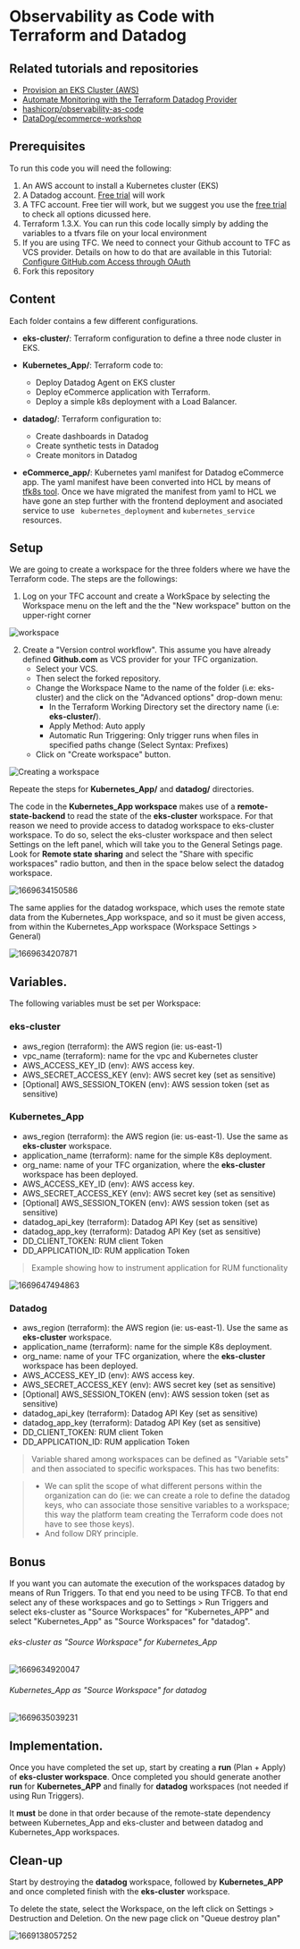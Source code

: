 # Observability as Code with Terraform and Datadog

## Related tutorials and repositories

* [Provision an EKS Cluster (AWS)](https://developer.hashicorp.com/terraform/tutorials/kubernetes/eks)
* [Automate Monitoring with the Terraform Datadog Provider](https://developer.hashicorp.com/terraform/tutorials/applications/datadog-provider)
* [hashicorp/observability-as-code
  ](https://github.com/hashicorp/observability-as-code)
* [DataDog/ecommerce-workshop](https://github.com/DataDog/ecommerce-workshop/tree/main/deploy/generic-k8s/ecommerce-app)

## Prerequisites

To run this code you will need the following:

1. An AWS account to install a Kubernetes cluster (EKS)
2. A Datadog account. [Free trial](https://www.datadoghq.com/lpg/?utm_source=advertisement&utm_medium=search&utm_campaign=dg-google-brand-ww&utm_keyword=%2Bdatadog&utm_matchtype=b&utm_campaignid=9551169254&utm_adgroupid=95325237782&gclid=Cj0KCQiAg_KbBhDLARIsANx7wAw1QQwVsFWOM1np3sh340vv56wKzymC8Y75ZQaWFB2RNge2CO42y-gaAnQ7EALw_wcB) will work
3. A TFC account. Free tier will work, but we suggest you use the [free trial](https://www.hashicorp.com/blog/announcing-free-trials-for-hashicorp-terraform-cloud-paid-offerings) to check all options dicussed here.
4. Terraform 1.3.X.
   You can run this code locally simply by adding the variables to a tfvars file on your local environment
5. If you are using TFC. We need to connect your Github account to TFC as VCS provider. Details on how to do that are available in this Tutorial: [Configure GitHub.com Access through OAuth](https://developer.hashicorp.com/terraform/tutorials/cloud/github-oauth?in=terraform%2Fcloud)
6. Fork this repository

## Content

Each folder contains a few different configurations.

* **eks-cluster/**: Terraform configuration to define a three node cluster in EKS.
* **Kubernetes_App/**: Terraform code to:

  * Deploy Datadog Agent on EKS cluster
  * Deploy eCommerce application with Terraform.
  * Deploy a simple k8s deployment with a Load Balancer.
* **datadog/**: Terraform configuration to:

  * Create dashboards in Datadog
  * Create synthetic tests in Datadog
  * Create monitors in Datadog
* **eCommerce_app/**: Kubernetes yaml manifest for Datadog eCommerce app. The yaml manifest have been converted into HCL by means of [tfk8s tool](https://github.com/jrhouston/tfk8s). Once we have migrated the manifest from yaml to HCL we have gone an step further with the frontend deployment and asociated service to use ` kubernetes_deployment` and `kubernetes_service` resources.

## Setup

We are going to create a workspace for the three folders where we have the Terraform code. The steps are the followings:

1. Log on your TFC account and create a WorkSpace by selecting the Workspace menu on the left and the the "New workspace" button on the upper-right corner

![workspace](/image/README/1669109692716.png)

2. Create a "Version control workflow". This assume you have already defined **Github.com** as VCS provider for your TFC organization.
   * Select your VCS.
   * Then select the forked repository.
   * Change the Workspace Name to the name of the folder (i.e: eks-cluster) and the click on the "Advanced options" drop-down menu:
     * In the Terraform Working Directory set the directory name (i.e: **eks-cluster/**).
     * Apply Method: Auto apply
     * Automatic Run Triggering: Only trigger runs when files in specified paths change (Select Syntax: Prefixes)
   * Click on "Create workspace" button.

![Creating a workspace](/image/README/1669111229568.png)

Repeate the steps for **Kubernetes_App/** and **datadog/** directories.

The code in the **Kubernetes_App workspace** makes use of a **remote-state-backend** to read the state of the **eks-cluster** workspace. For that reason we need to provide access to datadog workspace to eks-cluster workspace. To do so, select the eks-cluster workspace and then select Settings on the left panel, which will take you to the General Setings page. Look for **Remote state sharing** and select the "Share with specific workspaces" radio button, and then in the space below select the datadog workspace.

![1669634150586](image/README/1669634150586.png)

The same applies for the datadog workspace, which uses the remote state data from the Kubernetes_App workspace, and so it must be given access, from within the Kubernetes_App workspace (Workspace Settings > General)

![1669634207871](image/README/1669634207871.png)

## Variables.

The following variables must be set per Workspace:

### eks-cluster

* aws_region (terraform): the AWS region (ie: us-east-1)
* vpc_name (terraform): name for the vpc and Kubernetes cluster
* AWS_ACCESS_KEY_ID (env): AWS access key.
* AWS_SECRET_ACCESS_KEY (env): AWS secret key (set as sensitive)
* [Optional] AWS_SESSION_TOKEN (env): AWS session token (set as sensitive)

### Kubernetes_App

* aws_region (terraform): the AWS region (ie: us-east-1). Use the same as **eks-cluster** workspace.
* application_name (terraform): name for the simple K8s deployment.
* org_name: name of your TFC organization, where the **eks-cluster** workspace has been deployed.
* AWS_ACCESS_KEY_ID (env): AWS access key.
* AWS_SECRET_ACCESS_KEY (env): AWS secret key (set as sensitive)
* [Optional] AWS_SESSION_TOKEN (env): AWS session token (set as sensitive)
* datadog_api_key (terraform): Datadog API Key (set as sensitive)
* datadog_app_key (terraform): Datadog API Key (set as sensitive)
* DD_CLIENT_TOKEN: RUM client Token
* DD_APPLICATION_ID: RUM application Token

> Example showing how to instrument application for RUM functionality

![1669647494863](image/README/1669647494863.png)

### Datadog

* aws_region (terraform): the AWS region (ie: us-east-1). Use the same as **eks-cluster** workspace.
* application_name (terraform): name for the simple K8s deployment.
* org_name: name of your TFC organization, where the **eks-cluster** workspace has been deployed.
* AWS_ACCESS_KEY_ID (env): AWS access key.
* AWS_SECRET_ACCESS_KEY (env): AWS secret key (set as sensitive)
* [Optional] AWS_SESSION_TOKEN (env): AWS session token (set as sensitive)
* datadog_api_key (terraform): Datadog API Key (set as sensitive)
* datadog_app_key (terraform): Datadog API Key (set as sensitive)
* DD_CLIENT_TOKEN: RUM client Token
* DD_APPLICATION_ID: RUM application Token

> Variable shared among workspaces can be defined as "Variable sets" and then associated to specific workspaces. This has two benefits:

> * We can split the scope of what different persons within the organization can do (ie: we can create a role to define the datadog keys, who can associate those sensitive variables to a workspace; this way the platform team creating the Terraform code does not have to see those keys).
> * And follow DRY principle.

## Bonus

If you want you can automate the execution of the workspaces datadog by means of Run Triggers. To that end you need to be using TFCB. To that end select any of these workspaces and go to Settings > Run Triggers and select eks-cluster as "Source Workspaces" for "Kubernetes_APP" and select "Kubernetes_App" as "Source Workspaces" for "datadog".

###### eks-cluster as "Source Workspace" for Kubernetes_App

![1669634920047](image/README/1669634920047.png)

###### Kubernetes_App as "Source Workspace" for datadog

![1669635039231](image/README/1669635039231.png)

## Implementation.

Once you have completed the set up, start by creating a **run** (Plan + Apply) of **eks-cluster workspace**. Once completed you should generate another **run** for **Kubernetes_APP** and finally for **datadog** workspaces  (not needed if using Run Triggers).

It **must** be done in that order because of the remote-state dependency between Kubernetes_App and eks-cluster and between datadog and Kubernetes_App workspaces.

## Clean-up

Start by destroying the **datadog** workspace, followed by **Kubernetes_APP** and once completed finish with the **eks-cluster** workspace.

To delete the state, select the Workspace, on the left click on Settings > Destruction and Deletion. On the new page click on "Queue destroy plan"

![1669138057252](image/README/1669138057252.png)
